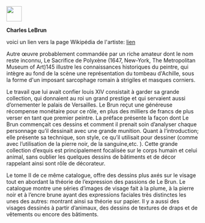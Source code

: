 <a href="https://juncture-digital.org"><img src="https://raw.githubusercontent.com/digitalArtHistory/recits-numeriques/main/images/btn_juncture.svg" style="height:40px"></a>

<param ve-config 
       title="depart" 
       banner="/images/ViennaDioscoridesFolio483vBirds.jpg" 
       layout="vertical">

**Charles LeBrun**

voici un lien vers la page Wikipédia de l'artiste: [lien](https://fr.wikipedia.org/wiki/Charles_Le_Brun)

Autre œuvre probablement commandée par un riche amateur dont le nom reste inconnu, Le Sacrifice de Polyxène (1647, New-York, The Metropolitan Museum of Art)145 illustre les connaissances historiques du peintre, qui intègre au fond de la scène une représentation du tombeau d'Achille, sous la forme d'un imposant sarcophage romain à strigiles et masques corniers.
<param ve-graphic
 url="https://collectionapi.metmuseum.org/api/collection/v1/iiif/442761/1323327/main-image" />

Le travail que lui avait confier louis XIV consistait à garder sa grande collection, qui donnaient au roi un grand prestige et qui servaient aussi d’ornementer le palais de Versailles. Le Brun reçut une généreuse récompense monétaire pour ce rôle, en plus des milliers de francs de plus verser en tant que premier peintre.
La préface présente la façon dont Le Brun commençait ces dessins et comment il prenait soin d’analyser chaque personnage qu’il dessinait avec une grande munition. Quant à l’introduction; elle présente sa technique, son style, ce qu’il utilisait pour dessiner (comme avec l’utilisation de la pierre noir, de la sanguine,etc. ). Cette grande collection d’exquis est principalement focalisée sur le corps humain et celui animal, sans oublier les quelques dessins de bâtiments et de décor rappelant ainsi sont rôle de décorateur. 
<param ve-image
 manifest="https://gallica.bnf.fr/iiif/ark:/12148/btv1b531282192/manifest.json" />
 
Le tome II de ce même catalogue, offre des dessins plus axés sur le visage tout en abordant la théorie de l’expression des passions de Le Brun. Le catalogue montre une séries d’images de visage fait à la plume, à la pierre noir et à l’encre brune ayant des expressions faciales très distinctes les unes des autres: montrant ainsi sa théorie sur papier. Il y a aussi des visages dessinés à partir d’animaux, des dessins de textures de draps et de vêtements  ou encore des bâtiments. 
<param ve-video id="kXPblRgwG5Y" title="Charles Le Brun (1619-1690) , First Painter to the King Louis XIV" start="03" />

